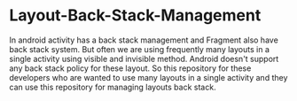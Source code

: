 # Layout-Back-Stack-Management
In android activity has a  back stack management and Fragment also have back stack system. But often we are using frequently many layouts in a single activity using visible and invisible method. Android doesn't support any back stack policy for these layout. So this repository for these developers who are wanted to use many layouts in a single activity and they can use this repository for managing layouts back stack.
